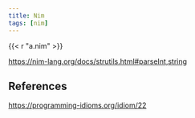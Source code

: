 ```yaml
---
title: Nim
tags: [nim]
---
```


{{< r "a.nim" >}}

<https://nim-lang.org/docs/strutils.html#parseInt,string>

## References

<https://programming-idioms.org/idiom/22>
